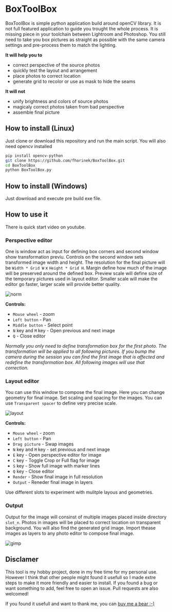 # BoxToolBox

BoxToolBox is simple python application build around openCV library.
It is not full featured application to guide you trought the whole process.
It is missing piece in your toolchain between Lightroom and Photoshop.
You still need to take you box pictures as straight as possible with
the same camera settings and pre-process them to match the lighting.

**It will help you to**
* correct perspective of the source photos
* quickly test the layout and arrangement
* place photos to correct location
* generate grid to recolor or use as mask to hide the seams

**It will not**
* unify brightness and colors of source photos
* magicaly correct photos taken from bad perspective
* assemble final picture

## How to install (Linux)
Just clone or download this repository and run the main script.
You will also need opencv installed
```bash
pip install opencv-python
git clone https://github.com/fhorinek/BoxToolBox.git
cd BoxToolBox
python BoxToolBox.py
```
## How to install (Windows)
Just download and execute pre build exe file.

## How to use it
There is quick start video on youtube.

### Perspective editor
One is window act as input for defining box corners and second window show transformation previu. 
Controls on the second window sets transformed image width and height. The resolution for the final picture will be
`Width * Grid W` x `Height * Grid H`. Margin define how much of the image will be preserved around the defined box.
Preview scale will define size of the temporary pictures used in layout editor. Smaller scale will make the editor go faster,
larger scale will provide better quality.

![norm](https://user-images.githubusercontent.com/9072684/139096784-211a36b4-ba3d-4d45-8586-e730aef331dd.png)

**Controls:**
* `Mouse wheel` - zoom
* `Left button` - Pan
* `Middle button` - Select point
* `N` key and `M` key - Open previous and next image
* `Q` - Close editor

*Normally you only need to define transformation box for the first photo. The transformation will be applied to all following pictures. If you bump the camera during the session you can find the first image that is affected and redefine the transformation box. All following images will use that correction.*


### Layout editor
You can use this window to compose the final image. Here you can change geometry for final image. Set scaling and spacing for the images. You can use `Transparent spacer` to define very precise scale.

![layout](https://user-images.githubusercontent.com/9072684/139096747-427747e8-3880-4a9a-a025-ccdf9060ad49.png)

**Controls:**

* `Mouse wheel` - zoom
* `Left button` - Pan
* `Drag picture` - Swap images
* `N` key and `M` key - set previous and next image
* `E` key - Open perspective editor for image
* `C` key - Toggle Crop or Full flag for image
* `S` key - Show full image with marker lines
* `Q` key - Close editor
* `Render` - Show final image in full resolution
* `Output` - Reneder final image in layers

Use different slots to experiment with mulitple layous and geometries.

### Output
Output for the image will consinst of multiple images placed inside directory `slot_n`.
Photos in images will be placed to correct location on transparent background. You will also find the generated grid image.
Import thease images as layers to any photo editor to compose final image.

![gimp](https://user-images.githubusercontent.com/9072684/139096725-65a175be-cd47-4d14-b4c2-f7e1f4f3cdca.png)

## Disclamer
This tool is my hobby project, done in my free time for my personal use.
However I think that other people might found it usefull so I made extre steps to make it more friendly and easier to install.
If you found a bug or want something to add, feel free to open an issue. Pull requests are also welcomed!

If you found it usefull and want to thank me, you can [buy me a bear :-)](https://paypal.me/horinek)
